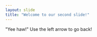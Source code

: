 ```yaml
---
layout: slide
title: "Welcome to our second slide!"
---
```

"Yee haw!"
Use the left arrow to go back!
